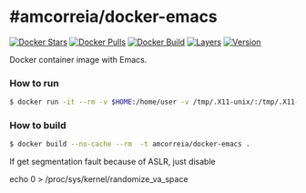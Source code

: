 #amcorreia/docker-emacs
==================

[![Docker Stars](https://img.shields.io/docker/stars/amcorreia/docker-emacs.svg)](https://hub.docker.com/r/amcorreia/docker-emacs/)
[![Docker Pulls](https://img.shields.io/docker/pulls/amcorreia/docker-emacs.svg)](https://hub.docker.com/r/amcorreia/docker-emacs/)
[![Docker Build](https://img.shields.io/docker/automated/amcorreia/docker-emacs.svg)](https://hub.docker.com/r/amcorreia/docker-emacs/)
[![Layers](https://images.microbadger.com/badges/image/amcorreia/docker-emacs.svg)](https://microbadger.com/images/amcorreia/docker-emacs)
[![Version](https://images.microbadger.com/badges/version/amcorreia/docker-emacs.svg)](https://microbadger.com/images/amcorreia/docker-emacs)


Docker container image with Emacs.


### How to run

```sh
$ docker run -it --rm -v $HOME:/home/user -v /tmp/.X11-unix/:/tmp/.X11-unix/ -e DISPLAY=unix$DISPLAY --name emacs amcorreia/docker-emacs
```

### How to build

```sh
$ docker build --no-cache --rm  -t amcorreia/docker-emacs .
```

If get segmentation fault because of ASLR, just disable

echo 0 > /proc/sys/kernel/randomize_va_space
